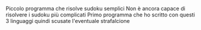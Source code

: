 Piccolo programma che risolve sudoku semplici
Non è ancora capace di risolvere i sudoku più complicati
Primo programma che ho scritto con questi 3 linguaggi quindi scusate l'eventuale strafalcione 
